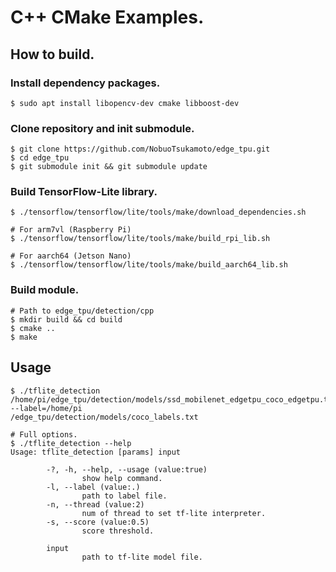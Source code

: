 # C++ CMake Examples.

## How to build.
### Install dependency packages.
```
$ sudo apt install libopencv-dev cmake libboost-dev
```

### Clone repository and init submodule.
```
$ git clone https://github.com/NobuoTsukamoto/edge_tpu.git
$ cd edge_tpu
$ git submodule init && git submodule update
```

### Build TensorFlow-Lite library.
```
$ ./tensorflow/tensorflow/lite/tools/make/download_dependencies.sh

# For arm7vl (Raspberry Pi)
$ ./tensorflow/tensorflow/lite/tools/make/build_rpi_lib.sh

# For aarch64 (Jetson Nano)
$ ./tensorflow/tensorflow/lite/tools/make/build_aarch64_lib.sh
```


### Build module.
```
# Path to edge_tpu/detection/cpp
$ mkdir build && cd build
$ cmake ..
$ make
```

## Usage
```
$ ./tflite_detection /home/pi/edge_tpu/detection/models/ssd_mobilenet_edgetpu_coco_edgetpu.tflite --label=/home/pi
/edge_tpu/detection/models/coco_labels.txt

# Full options.
$ ./tflite_detection --help
Usage: tflite_detection [params] input

        -?, -h, --help, --usage (value:true)
                show help command.
        -l, --label (value:.)
                path to label file.
        -n, --thread (value:2)
                num of thread to set tf-lite interpreter.
        -s, --score (value:0.5)
                score threshold.

        input
                path to tf-lite model file.
```
